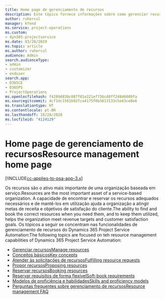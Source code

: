 ```yaml
---
title: Home page de gerenciamento de recursos
description: Este tópico fornece informações sobre como gerenciar recursos.
author: ruhercul
manager: kfend
ms.service: project-operations
ms.custom:
- dyn365-projectservice
ms.date: 03/28/2019
ms.topic: article
ms.author: ruhercul
audience: Admin
search.audienceType:
- admin
- customizer
- enduser
search.app:
- D365CE
- D365PS
- ProjectOperations
ms.openlocfilehash: f4289d838c087f81e221ef736cd8ff24846009fa
ms.sourcegitcommit: 4cf1dc1561b92fca4175f0b3813133c5e63ce8e6
ms.translationtype: HT
ms.contentlocale: pt-BR
ms.lasthandoff: 10/28/2020
ms.locfileid: "4124129"
---
```

# <a name="resource-management-home-page"></a><span data-ttu-id="443f3-103">Home page de gerenciamento de recursos</span><span class="sxs-lookup"><span data-stu-id="443f3-103">Resource management home page</span></span>

[!INCLUDE[cc-applies-to-psa-app-3.x](../includes/cc-applies-to-psa-app-3x.md)]

<span data-ttu-id="443f3-104">Os recursos são o ativo mais importante de uma organização baseada em serviço.</span><span class="sxs-lookup"><span data-stu-id="443f3-104">Resources are the most important asset of a service-based organization.</span></span> <span data-ttu-id="443f3-105">A capacidade de encontrar e reservar os recursos adequados necessários e de mantê-los em utilização ajuda a organização a atingir metas de receita e objetivos de satisfação do cliente.</span><span class="sxs-lookup"><span data-stu-id="443f3-105">The ability to find and book the correct resources when you need them, and to keep them utilized, helps the organization meet revenue targets and customer satisfaction goals.</span></span> <span data-ttu-id="443f3-106">Os tópicos a seguir se concentram nas funcionalidades de gerenciamento de recursos do Dynamics 365 Project Service Automation:</span><span class="sxs-lookup"><span data-stu-id="443f3-106">The following topics are focused on teh resource management capabilities of Dynamics 365 Project Service Automation:</span></span>

- [<span data-ttu-id="443f3-107">Gerenciar recursos</span><span class="sxs-lookup"><span data-stu-id="443f3-107">Manage resources</span></span>](manage-resources.md)
- [<span data-ttu-id="443f3-108">Conceitos básicos</span><span class="sxs-lookup"><span data-stu-id="443f3-108">Key concepts</span></span>](reports-key-concepts.md)
- [<span data-ttu-id="443f3-109">Atender às solicitações de recursos</span><span class="sxs-lookup"><span data-stu-id="443f3-109">Fulfilling resource requests</span></span>](resource-management-fulfill-requests.md)
- [<span data-ttu-id="443f3-110">Propor recursos</span><span class="sxs-lookup"><span data-stu-id="443f3-110">Proposing resources</span></span>](resource-management-propose-resources.md)
- [<span data-ttu-id="443f3-111">Reservar recursos</span><span class="sxs-lookup"><span data-stu-id="443f3-111">Booking resources</span></span>](resource-management-book-resources-scheduleboard.md)
- [<span data-ttu-id="443f3-112">Reservar requisitos de forma flexível</span><span class="sxs-lookup"><span data-stu-id="443f3-112">Soft-book requirements</span></span>](resource-management-softbook-requirements.md)
- [<span data-ttu-id="443f3-113">Modelos de proficiência e habilidades</span><span class="sxs-lookup"><span data-stu-id="443f3-113">Skills and proficiency models</span></span>](resource-management-skills-proficiency.md)
- [<span data-ttu-id="443f3-114">Perguntas frequentes sobre gerenciamento de recursos</span><span class="sxs-lookup"><span data-stu-id="443f3-114">Resource management FAQ</span></span>](resource-management-faq.md)
